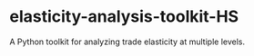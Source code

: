 # elasticity-analysis-toolkit-HS
A Python toolkit for analyzing trade elasticity at multiple levels.
